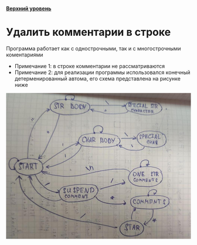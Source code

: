 **[Верхний уровень](https://github.com/KristianKuznetsov/JavaPractice)**

# Удалить комментарии в строке

Программа работает как с однострочными, так и с многострочными коментариями
- Примечание 1: в строке комментарии не рассматриваются
- Примечание 2: для реализации программы использовался конечный детерменированный автома, его схема представлена на рисунке ниже

![Схема детерменированного автомата](https://github.com/KristianKuznetsov/JavaPractice/blob/main/Additional%20materials/photo1671745366%20(1).jpeg)
